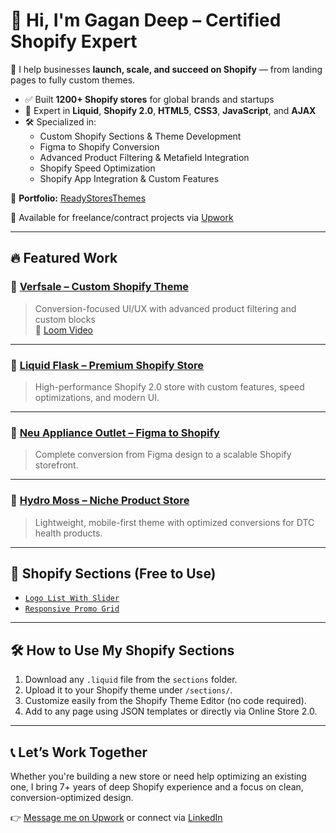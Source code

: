 # 👋 Hi, I'm Gagan Deep – Certified Shopify Expert

🚀 I help businesses **launch, scale, and succeed on Shopify** — from landing pages to fully custom themes.

- ✅ Built **1200+ Shopify stores** for global brands and startups
- 💼 Expert in **Liquid**, **Shopify 2.0**, **HTML5**, **CSS3**, **JavaScript**, and **AJAX**
- 🛠️ Specialized in:
  - Custom Shopify Sections & Theme Development
  - Figma to Shopify Conversion
  - Advanced Product Filtering & Metafield Integration
  - Shopify Speed Optimization
  - Shopify App Integration & Custom Features

🔗 **Portfolio:** [ReadyStoresThemes](https://readystoresthemes.com/pages/shopify-developer-certified-shopify-expert)

📩 Available for freelance/contract projects via [Upwork](https://www.upwork.com/freelancers/shopifyexpertshopifydeveloper)

---

## 🔥 Featured Work

### 🔹 [Verfsale – Custom Shopify Theme](https://www.verfsale.com)
> Conversion-focused UI/UX with advanced product filtering and custom blocks  
🎥 [Loom Video](https://www.loom.com/share/a525b2da7b0749c2900f1a70f4d8020f?sid=dc149221-3263-4889-a236-68fba6174b1b)

---

### 🔹 [Liquid Flask – Premium Shopify Store](https://www.liquidflask.com)
> High-performance Shopify 2.0 store with custom features, speed optimizations, and modern UI.

---

### 🔹 [Neu Appliance Outlet – Figma to Shopify](https://neuapplianceoutlet.com)
> Complete conversion from Figma design to a scalable Shopify storefront.

---

### 🔹 [Hydro Moss – Niche Product Store](https://hydro-moss.myshopify.com)
> Lightweight, mobile-first theme with optimized conversions for DTC health products.

---

## 📂 Shopify Sections (Free to Use)

- [`Logo List With Slider`](sections/Logo%20List%20With%20Slider)
- [`Responsive Promo Grid`](sections/responsive-promo-grid.liquid)

---

## 🛠️ How to Use My Shopify Sections

1. Download any `.liquid` file from the `sections` folder.
2. Upload it to your Shopify theme under `/sections/`.
3. Customize easily from the Shopify Theme Editor (no code required).
4. Add to any page using JSON templates or directly via Online Store 2.0.

---

## 📞 Let’s Work Together

Whether you're building a new store or need help optimizing an existing one, I bring 7+ years of deep Shopify experience and a focus on clean, conversion-optimized design.

👉 [Message me on Upwork](https://www.upwork.com/freelancers/shopifyexpertshopifydeveloper) or connect via [LinkedIn](https://www.linkedin.com/in/shopify-expert-gagan-deep/)

